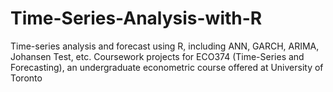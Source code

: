 # Time-Series-Analysis-with-R
Time-series analysis and forecast using R, including ANN, GARCH, ARIMA, Johansen Test, etc. Coursework projects for ECO374 (Time-Series and Forecasting), an undergraduate econometric course offered at University of Toronto
